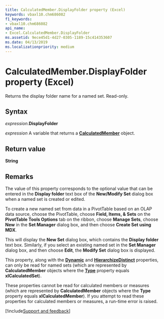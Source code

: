 ```yaml
---
title: CalculatedMember.DisplayFolder property (Excel)
keywords: vbaxl10.chm686082
f1_keywords:
- vbaxl10.chm686082
api_name:
- Excel.CalculatedMember.DisplayFolder
ms.assetid: 9ece45d1-4d27-0305-1189-15c414353607
ms.date: 04/13/2019
ms.localizationpriority: medium
---
```



# CalculatedMember.DisplayFolder property (Excel)

Returns the display folder name for a named set. Read-only.


## Syntax

_expression_.**DisplayFolder**

_expression_ A variable that returns a **[CalculatedMember](Excel.CalculatedMember.md)** object.


## Return value

**String**


## Remarks

The value of this property corresponds to the optional value that can be entered in the **Display folder** text box of the **New/Modify Set** dialog box when a named set is created or edited. 

To create a new named set from data in a PivotTable based on an OLAP data source, choose the PivotTable, choose **Field, Items, & Sets** on the **PivotTable Tools Options** tab on the ribbon, choose **Manage Sets**, choose **New** in the **Set Manager** dialog box, and then choose **Create Set using MDX**. 

This will display the **New Set** dialog box, which contains the **Display folder** text box. Similarly, if you select an existing named set in the **Set Manager** dialog box, and then choose **Edit**, the **Modify Set** dialog box is displayed.

This property, along with the **[Dynamic](Excel.CalculatedMember.Dynamic.md)** and **[HierarchizeDistinct](Excel.CalculatedMember.HierarchizeDistinct.md)** properties, can only be read for named sets (which are represented by **CalculatedMember** objects where the **[Type](Excel.CalculatedMember.Type.md)** property equals **xlCalculatedSet**). 

These properties cannot be read for calculated members or measures (which are represented by **CalculatedMember** objects where the **Type** property equals **xlCalculatedMember**). If you attempt to read these properties for calculated members or measures, a run-time error is raised.




[!include[Support and feedback](~/includes/feedback-boilerplate.md)]